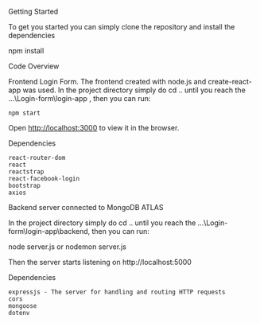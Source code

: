 

Getting Started

To get you started you can simply clone the repository
and install the dependencies

npm install

Code Overview

Frontend Login Form.
The frontend created with node.js and create-react-app was used.
In the project directory simply do cd .. until you reach the ...\Login-form\login-app , then you can run:

`npm start`

Open [http://localhost:3000](http://localhost:3000) to view it in the browser.

Dependencies
    
    react-router-dom
    react
    reactstrap
    react-facebook-login 
    bootstrap 
    axios 


Backend server connected to MongoDB ATLAS

In the project directory simply do cd .. until you reach the ...\Login-form\login-app\backend, then you can run:

node server.js or nodemon server.js

Then the server starts listening on http://localhost:5000

Dependencies
    
    expressjs - The server for handling and routing HTTP requests
    cors 
    mongoose 
    dotenv 
    

